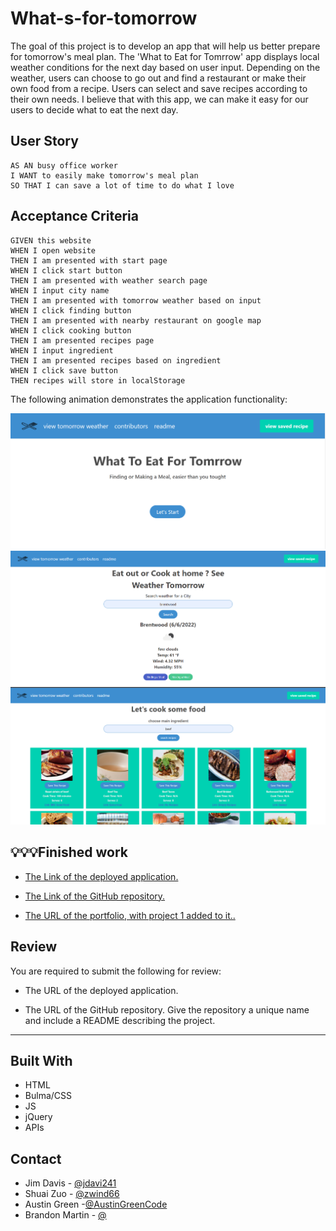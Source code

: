 # What-s-for-tomorrow

The goal of this project is to develop an app that will help us better prepare for tomorrow's meal plan. The 'What to Eat for Tomrrow' app displays local weather conditions for the next day based on user input. Depending on the weather, users can choose to go out and find a restaurant or make their own food from a recipe. Users can select and save recipes according to their own needs. I believe that with this app, we can make it easy for our users to decide what to eat the next day.

## User Story

```
AS AN busy office worker
I WANT to easily make tomorrow's meal plan
SO THAT I can save a lot of time to do what I love
```

## Acceptance Criteria

```
GIVEN this website 
WHEN I open website 
THEN I am presented with start page  
WHEN I click start button  
THEN I am presented with weather search page 
WHEN I input city name   
THEN I am presented with tomorrow weather based on input
WHEN I click finding button
THEN I am presented with nearby restaurant on google map 
WHEN I click cooking button 
THEN I am presented recipes page
WHEN I input ingredient
THEN I am presented recipes based on ingredient
WHEN I click save button
THEN recipes will store in localStorage
```

The following animation demonstrates the application functionality:

![1](./assets/img/1.png)
![2](./assets/img/2.png)
![3](./assets/img/3.png)


## 💡💡💡Finished work

* [The Link of the deployed application.](https://zwind66.github.io/What-s-for-tomorrow/)

* [The Link of the GitHub repository.](https://github.com/zwind66/What-s-for-tomorrow.git)

* [The URL of the portfolio, with project 1 added to it..](https://zwind66.github.io/Shuai-s-Assignment-2/)


## Review

You are required to submit the following for review:

* The URL of the deployed application.

* The URL of the GitHub repository. Give the repository a unique name and include a README describing the project.

---
## Built With

* HTML
* Bulma/CSS
* JS
* jQuery
* APIs

## Contact

* Jim Davis - [@jdavi241](https://github.com/jdavi241)
* Shuai Zuo - [@zwind66](https://github.com/zwind66)
* Austin Green -[@AustinGreenCode](https://github.com/AustinGreenCode)
* Brandon Martin - [@](https://github.com/)